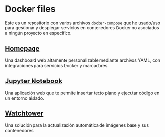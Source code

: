 # Docker files

Este es un repositorio con varios archivos `docker-compose` que he usado/uso para gestionar y desplegar servicios en contenedores Docker no asociados a ningún proyecto en específico.

## [Homepage](https://gethomepage.dev/latest/)

Una dashboard web altamente personalizable mediante archivos YAML, con integraciones para servicios Docker y marcadores.

## [Jupyter Notebook](https://jupyter-docker-stacks.readthedocs.io/en/latest/index.html)

Una aplicación web que te permite insertar texto plano y ejecutar código en un entorno aislado.

## [Watchtower](https://containrrr.dev/watchtower/)

Una solución para la actualización automática de imágenes base y sus contenedores.